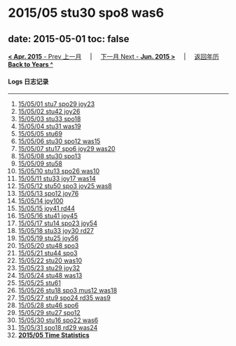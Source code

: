 # 2015/05 stu30 spo8 was6

date: 2015-05-01
toc: false
---
[**< Apr. 2015** - Prev 上一月](/lifelogs/2015/04/index.html) &nbsp; &nbsp; | &nbsp; &nbsp; [下一月 Next - **Jun. 2015 >**](/lifelogs/2015/06/index.html) &nbsp; &nbsp; |  &nbsp; &nbsp; [返回年历 **Back to Years ^**](/lifelogs)
<br/>
#### Logs 日志记录
---
1. [15/05/01 stu7 spo29 joy23](/lifelogs/2015/05/d01.html)
2. [15/05/02 stu42 joy26](/lifelogs/2015/05/d02.html)
3. [15/05/03 stu33 spo18](/lifelogs/2015/05/d03.html)
4. [15/05/04 stu31 was19](/lifelogs/2015/05/d04.html)
5. [15/05/05 stu69](/lifelogs/2015/05/d05.html)
6. [15/05/06 stu30 spo12 was15](/lifelogs/2015/05/d06.html)
7. [15/05/07 stu17 spo6 joy29 was20](/lifelogs/2015/05/d07.html)
8. [15/05/08 stu30 spo13](/lifelogs/2015/05/d08.html)
9. [15/05/09 stu58](/lifelogs/2015/05/d09.html)
10. [15/05/10 stu13 spo26 was10](/lifelogs/2015/05/d10.html)
11. [15/05/11 stu33 joy17 was14](/lifelogs/2015/05/d11.html)
12. [15/05/12 stu50 spo3 joy25 was8](/lifelogs/2015/05/d12.html)
13. [15/05/13 spo12 joy76](/lifelogs/2015/05/d13.html)
14. [15/05/14 joy100](/lifelogs/2015/05/d14.html)
15. [15/05/15 joy41 rd44](/lifelogs/2015/05/d15.html)
16. [15/05/16 stu41 joy45](/lifelogs/2015/05/d16.html)
17. [15/05/17 stu14 spo23 joy54](/lifelogs/2015/05/d17.html)
18. [15/05/18 stu33 joy30 rd27](/lifelogs/2015/05/d18.html)
19. [15/05/19 stu25 joy56](/lifelogs/2015/05/d19.html)
20. [15/05/20 stu48 spo3](/lifelogs/2015/05/d20.html)
21. [15/05/21 stu44 spo3](/lifelogs/2015/05/d21.html)
22. [15/05/22 stu20 was10](/lifelogs/2015/05/d22.html)
23. [15/05/23 stu29 joy32](/lifelogs/2015/05/d23.html)
24. [15/05/24 stu48 was13](/lifelogs/2015/05/d24.html)
25. [15/05/25 stu61](/lifelogs/2015/05/d25.html)
26. [15/05/26 stu18 spo3 mus12 was18](/lifelogs/2015/05/d26.html)
27. [15/05/27 stu9 spo24 rd35 was9](/lifelogs/2015/05/d27.html)
28. [15/05/28 stu46 spo6](/lifelogs/2015/05/d28.html)
29. [15/05/29 stu27 spo12](/lifelogs/2015/05/d29.html)
30. [15/05/30 stu16 spo22 was6](/lifelogs/2015/05/d30.html)
31. [15/05/31 spo18 rd29 was24](/lifelogs/2015/05/d31.html)
32. **[2015/05 Time Statistics](/lifelogs/2015/05/time_stat.html)**
